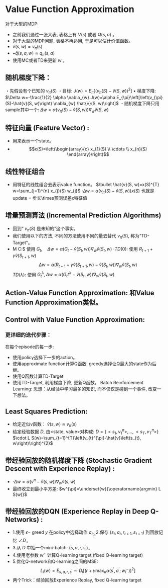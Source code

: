 # Value Function Approximation

对于大型的MDP:

- 之前我们通过一张大表, 表格上有 $V(s)$ 或者 $Q(s, a)$ 。
- 对于大型的MDP问题, 表格不再适用, 于是可以估计价值函数。
- $\hat{v}(s, w) \approx v_{\pi}(s)$
- $\bullet \hat{q}(s, a, w) \approx q_{\pi}(s, a)$
- 使用MC或者TD来更新 $w$ 。


## 随机梯度下降：

・先假设有个已知的 $v_{\pi}(S)$
・目标: $J(w)=E_{\pi}\left[\left(v_{\pi}(S)-\hat{v}(S, w)\right)^{2}\right]$
$\bullet$ 梯度下降: $\Delta w=-\frac{1}{2} \alpha \nabla_{w} J(w)=\alpha E_{\pi}\left[\left(v_{\pi}(S)-\hat{v}(S, w)\right) \nabla_{w} \hat{v}(S, w)\right]$
・随机梯度下降只用sample其中一个: $\Delta w=\alpha\left(v_{\pi}(S)-\hat{v}(S, w)\right) \nabla_{w} \hat{v}(S, w)$

## 特征向量 (Feature Vector) :

- 用来表示一个state。
- $$x(S)=\left(\begin{array}{c}
x_{1}(S) \\
\cdots \\
x_{n}(S)
\end{array}\right)$$

## 线性特征组合

- 用特征的线性组合去表示value function。
$\bullet \hat{v}(S, w)=x(S)^{T} w=\sum_{j=1}^{n} x_{j}(S) w_{j}$
$\cdot \Delta w=\alpha\left(v_{\pi}(S)-\hat{v}(S, w)\right) x(S)$
也就是 update = 步长\times预测误差x特征值

## 增量预测算法 (Incremental Prediction Algorithms)

- 回到“ $v_{\pi}(S)$ 是未知的”这个事实。
- 我们使用以下的方法, 不同的方法使用不同的量去替代 $v_{\pi}(S),$ 称为“TD-Target"。
- M C:$ 使用 $G_{t}, \quad \Delta w=\alpha\left(G_{t}-\hat{v}\left(S_{t}, w\right)\right) \nabla_{w} \hat{v}\left(S_{t}, w\right)$
$\cdot T D(0):$ 使用 $R_{t+1}+\gamma \hat{v}\left(S_{t+1}, w\right)$
$$
\Delta w=\alpha\left(R_{t+1}+\gamma \hat{v}\left(S_{t+1}, w\right)-\hat{v}\left(S_{t}, w\right)\right) \nabla_{w} \hat{v}\left(S_{t}, w\right)
$$
$T D(\lambda):$ 使用 $G_{t}^{\lambda}, \Delta w=\alpha\left(G_{t} t^{\lambda}-\hat{v}\left(S_{t}, w\right)\right) \nabla_{w} \hat{v}\left(S_{t}, w\right)$

## Action-Value Function Approximation: 和Value Function Approximation类似。

## Control with Value Function Approximation:

### 更详细的迭代步骤：

在每个episode的每一步:
- 使用policy选择下一步的action。
- 使用approximate function计算Q函数, greedy选择让Q最大的state作为后继。
- 使用Q函数计算TD-Target
- 使用TD-Target, 利用梯度下降, 更新Q函数。
Batch Reinforcement Learning: 思想：从经验中学习最多的知识, 而不仅仅是碰到一个事件, 改变一下想法。

## Least Squares Prediction:

- 给定近似v函数： $\hat{v}(s, w) \approx v_{\pi}(s)$
- 给定经验数据 $D,$ 由<state, value>对构成: $D=\left\{<s_{1}, v_{1}^{\pi}>, \ldots,<s_{T}, v_{T}^{\pi}>\right\}$
$\cdot L S(w)=\sum_{t=1}^{T}\left(v_{t}^{\pi}-\hat{v}\left(s_{t}, w\right)\right)^{2}$

## 带经验回放的随机梯度下降 (Stochastic Gradient Descent with Experience Replay) :
- $\cdot \Delta w=\alpha\left(v^{\pi}-\hat{v}(s, w)\right) \nabla_{w} \hat{v}(s, w)$
- 最终收立到最小平方差: $w^{\pi}=\underset{w}{\operatorname{argmin} L S(w)}$

## 带经验回放的DQN (Experience Replay in Deep Q-Networks) :

- 1.使用 $\epsilon-$ greed $y$ 在policy中选择动作 $a_{t_{0}}$ 2.保存 $\left(s_{t}, a_{t}, r_{t+1}, s_{t+1}\right)$ 到回放记忆 $\angle D_{\circ}$
- 3.从 $D$ 中抽一个mini-batch: $\left(s, a, r, s^{\prime}\right)_{\circ}$
- 4.使用老参数 $w^{-}$ 计算Q-learning target (fixed Q-learning target)
- 5.优化Q-network和Q-learning之间的MSE:
$$
L_{i}(w)=E_{s, a, r, s^{\prime}} \sim D_{i}\left[\left(r+\gamma \max _{a} \alpha\left(s^{\prime}, a^{\prime} ; w_{i}^{-}\right)\right)^{2}\right]
$$
- 两个Trick：经验回放Experience Replay, fixed Q-learning target
